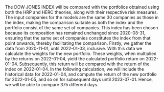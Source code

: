 The DOW JONES INDEX will be compared with the portfolios obtained using both the HRP and HERC theories, along with their respective risk measures. 
The input companies for the models are the same 30 companies as those in the index, making the comparison suitable as both the index and the portfolio consist of the same set of companies. 
This index has been chosen because its composition has remained unchanged since 2020-08-31, ensuring that the same set of companies constitutes the index from that point onwards, thereby facilitating the comparison.
Firstly, we gather the data from 2020-11-01, until 2022-01-03, inclusive. With this data we calculate the weights for the new portfolio. These weights, when multiplied by the returns on 2022-01-04, yield the calculated portfolio return on 2022-01-04. Subsequently, this return will be compared with the return of the index on 2022-01-04. 
In the following calculation, we will include the historical data for 2022-01-04, and compute the return of the new portfolio for 2022-01-05, and so on for subsequent days until 2023-07-01. Hence, we will be able to compare 375 different days.
